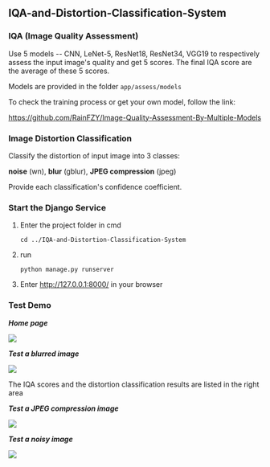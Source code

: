 ## IQA-and-Distortion-Classification-System
### IQA (Image Quality Assessment)

Use 5 models -- CNN, LeNet-5, ResNet18, ResNet34, VGG19 to respectively assess the input image's quality and get 5 scores. The final IQA score are the average of these 5 scores.

Models are provided in the folder `app/assess/models`

To check the training process or get your own model, follow the link: 

https://github.com/RainFZY/Image-Quality-Assessment-By-Multiple-Models



### Image Distortion Classification

Classify the distortion of input image into 3 classes: 

**noise** (wn), **blur** (gblur), **JPEG compression** (jpeg)

Provide each classification's confidence coefficient.



### Start the Django Service

1. Enter the project folder in cmd

   ```
   cd ../IQA-and-Distortion-Classification-System
   ```

2. run

   ```
   python manage.py runserver
   ```

3. Enter http://127.0.0.1:8000/ in your browser

   

### Test Demo

***Home page***

![](https://github.com/RainFZY/IQA-and-Distortions-Processing-System/blob/master/images/screen_shot/example1.png)

***Test a blurred image***

![](https://github.com/RainFZY/IQA-and-Distortions-Processing-System/blob/master/images/screen_shot/example2.png)

The IQA scores and the distortion classification results are listed in the right area

***Test a JPEG compression image***

![](https://github.com/RainFZY/IQA-and-Distortions-Processing-System/blob/master/images/screen_shot/example3.png)

***Test a noisy image***

![](https://github.com/RainFZY/IQA-and-Distortions-Processing-System/blob/master/images/screen_shot/example4.png)